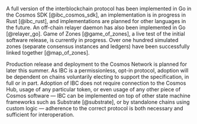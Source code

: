 A full version of the interblockchain protocol has been implemented in Go in the Cosmos SDK [@ibc_cosmos_sdk], an implementation is in progress in Rust [@ibc_rust], and implementations are planned for other languages in the future. An off-chain relayer daemon has also been implemented in Go [@relayer_go]. Game of Zones [@game_of_zones], a live test of the initial software release, is currently in progress. Over one hundred simulated zones (separate consensus instances and ledgers) have been successfully linked together [@map_of_zones].

Production release and deployment to the Cosmos Network is planned for later this summer. As IBC is a permissionless, opt-in protocol, adoption will be dependent on chains voluntarily electing to support the specification, in full or in part. Adoption of IBC does not require connection to the Cosmos Hub, usage of any particular token, or even usage of any other piece of Cosmos software — IBC can be implemented on top of other state machine frameworks such as Substrate [@substrate], or by standalone chains using custom logic — adherence to the correct protocol is both necessary and sufficient for interoperation.
